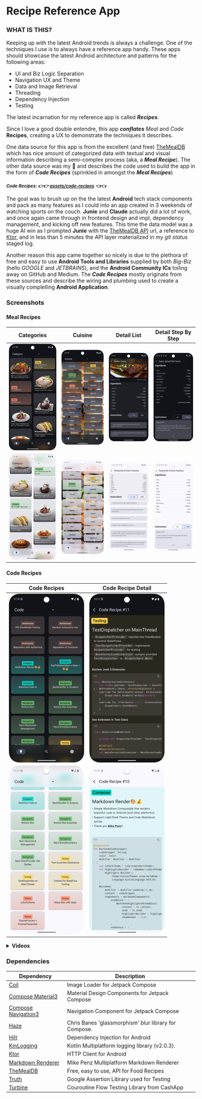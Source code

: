 # Recipe Reference App

### WHAT IS THIS?
Keeping up with the latest Android trends is always a challenge. One of the techniques I use is to always have a reference app handy. These apps should showcase the latest Android architecture and patterns for the following areas:
- UI and Biz Logic Separation
- Navigation UX and Theme
- Data and Image Retrieval
- Threading
- Dependency Injection
- Testing

The latest incarnation for my reference app is called ***Recipes***. 

Since I love a good double entendre, this app ***conflates*** _Meal_ and _Code_ **Recipes**, creating a UX to demonstrate the techniques it describes. 

One data source for this app is from the excellent (and free) [TheMealDB](https://www.themealdb.com/) which has nice amount of categorized data with textual and visual information describing a semi-complex process (aka, a ***Meal Recipe***). The other data source was my 🧠 and describes the code used to build the app in the form of ***Code Recipes*** (sprinkled in amongst the ***Meal Recipes***)

<sub>***Code Recipes: 👉👉 [assets/code-recipes](https://github.com/balch/Recipes/tree/main/app/src/main/assets/code-recipes) 👈👈***</sub>

The goal was to brush up on the the latest **Android** tech stack components and pack as many features as I could into an app created in 3 weekends of watching sports on the couch. **Junie** and **Claude** actually did a lot of work, and once again came through in frontend design and impl, dependency management, and kicking off new features. This time the data model was a huge AI win as I prompted **Junie** with the [TheMealDB API](https://www.themealdb.com/api.php) url, a reference to [Ktor](https://ktor.io/), and in less than 5 minutes the API layer materialized in my _git status_ staged log. 

Another reason this app came together so nicely is due to the plethora of free and easy to use **Android Tools and Libraries** supplied by both _Big-Biz_ (hello _GOOGLE_ and _JETBRAINS_), and the **Android Community ICs** toiling away on GitHub and Medium. The ***Code Recipes*** mostly originate from these sources and describe the wiring and plumbing used to create a visually complelling **Android Application**.

### Screenshots

#### Meal Recipes
|                                      Categories                                      |                                       Cuisine                                       |                                        Detail List                                         |                                        Detail Step By Step                                         |
|:------------------------------------------------------------------------------------:|:-----------------------------------------------------------------------------------:|:------------------------------------------------------------------------------------------:|:--------------------------------------------------------------------------------------------------:|
|  <img src="screenshots/darkmode-category.png" width="200" alt="Dark Mode Category">  | <img src="screenshots/darkmode-cuisine.png" width="200" alt="Dark Mode Cuisine"> |  <img src="screenshots/darkmode-detail-list.png" width="200" alt="Dark Mode Detail List">  |  <img src="screenshots/darkmode-detail-step.png" width="200" alt="Dark Mode Detail Step By Step">  |
| <img src="screenshots/lightmode-category.png" width="200" alt="Light Mode Category"> | <img src="screenshots/lightmode-cuisine.png" width="200" alt="Light Mode Category"> | <img src="screenshots/lightmode-detail-list.png" width="200" alt="Light Mode Detail List"> | <img src="screenshots/lightmode-detail-step.png" width="200" alt="Light Mode Detail Step By Step"> |

#### Code Recipes
|                                    Code Recipes                                    |                                        Code Recipe Detail                                        |
|:----------------------------------------------------------------------------------:|:------------------------------------------------------------------------------------------------:|
| <img src="screenshots/darkmode-code.png" width="200" alt="Dark Mode Code Recipes"> | <img src="screenshots/darkmode-code-detail.png" width="200" alt="Dark Mode Code Recipe Detail">  |
|   <img src="screenshots/lightmode-code.png" width="200" alt="Light Mode Recipes">   | <img src="screenshots/lightmode-code-detail.png" width="200" alt="Light Mode Code Recipe Detail"> |


<details>
<summary><b>Videos</b></summary>
  
|  |  | | |
|:----:|:----:|:----:|:----:|
| <video src="https://github.com/user-attachments/assets/4723386b-970f-4c90-8d60-919193125c62"> | <video src="https://github.com/user-attachments/assets/36a5b9b5-0a16-4ec8-b9d1-a13194ce5234"> | <video src="https://github.com/user-attachments/assets/c21fddfb-1dad-4267-904a-9780d9af45ae"> | <video src="https://github.com/user-attachments/assets/81abdae1-7ea6-415f-aac9-6c5c05c4d76d"> |

</details>


### Dependencies
| Dependency                                                                                     | Description                                         | 
|------------------------------------------------------------------------------------------------|-----------------------------------------------------|
| [Coil](https://coil-kt.github.io/coil/)                                                        | Image Loader for Jetpack Compose                    |  
| [Compose Material3](https://developer.android.com/jetpack/androidx/releases/compose-material3) | Material Design Components for Jetpack Compose      | 
| [Compose Navigation3](https://github.com/android/nav3-recipes)                                 | Navigation Component for Jetpack Compose            | 
| [Haze](https://chrisbanes.github.io/haze/latest/)                                              | Chris Banes 'glassmorphism' blur library for Compose. |
| [Hilt](https://developer.android.com/training/dependency-injection/hilt-android)               | Dependency Injection for Android                    | 
| [KmLogging](https://github.com/LighthouseGames/KmLogging)                                      | Kotlin Multiplatform logging library (v2.0.3).      |
| [Ktor](https://ktor.io/)                                                                       | HTTP Client for Android                             | 
| [Markdown Renderer](https://github.com/mikepenz/multiplatform-markdown-renderer)              | Mike Penz Multiplatform Markdown Renderer           |
| [TheMealDB](https://www.themealdb.com/api.php)                                                 | Free, easy to use, API for Food Recipes             |
| [Truth](https://truth.dev/)                                                                    | Google Assertion Library used for Testing           |
| [Turbine](https://github.com/cashapp/turbine)                                                  | Couroutine Flow Testing Library from CashApp        |
